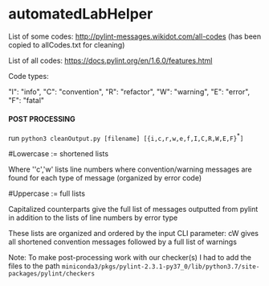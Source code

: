 # automatedLabHelper

List of some codes: http://pylint-messages.wikidot.com/all-codes (has been copied to allCodes.txt for cleaning)

List of all codes: https://docs.pylint.org/en/1.6.0/features.html

Code types:

"I": "info",
"C": "convention",
"R": "refactor",
"W": "warning",
"E": "error",
"F": "fatal"


#### POST PROCESSING
run `python3 cleanOutput.py [filename] [{i,c,r,w,e,f,I,C,R,W,E,F}`<sup>\*</sup>`]`

#Lowercase := shortened lists

Where ''c','w' lists line numbers where convention/warning messages are found for each type of message (organized by error code)

#Uppercase := full lists

Capitalized counterparts give the full list of messages outputted from pylint in addition to the lists of line numbers by error type

These lists are organized and ordered by the input CLI parameter: cW gives all shortened convention messages followed by a full list of warnings

Note: To make post-processing work with our checker(s) I had to add the files to the path `miniconda3/pkgs/pylint-2.3.1-py37_0/lib/python3.7/site-packages/pylint/checkers`
